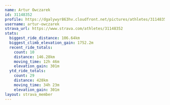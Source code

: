```yaml
---
name: Artur Owczarek
id: 31148352
profile: https://dgalywyr863hv.cloudfront.net/pictures/athletes/31148352/15906846/1/large.jpg
username: artur-owczarek
strava_url: https://www.strava.com/athletes/31148352
stats:
  biggest_ride_distance: 106.64km
  biggest_climb_elevation_gain: 1752.2m
  recent_ride_totals:
    count: 10
    distance: 146.28km
    moving_time: 12h 46m
    elevation_gain: 301m
  ytd_ride_totals:
    count: 29
    distance: 428km
    moving_time: 34h 23m
    elevation_gain: 301m
layout: strava_member
--- 
```


